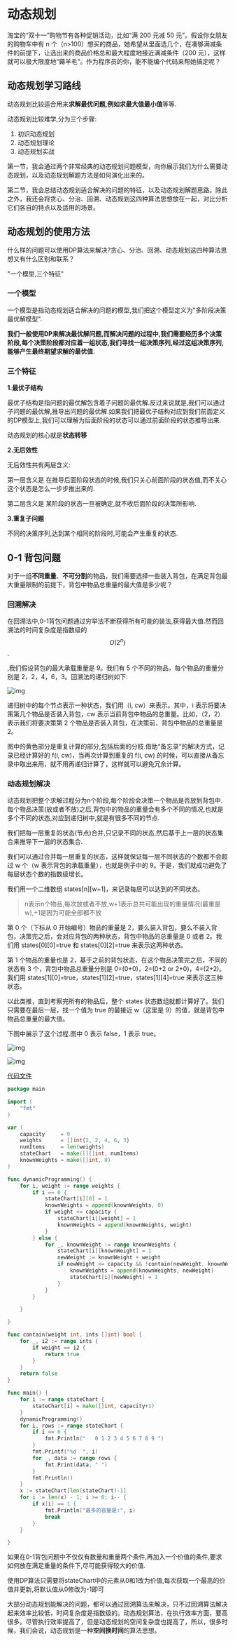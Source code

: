 # 动态规划

淘宝的“双十一”购物节有各种促销活动，比如“满 200 元减 50 元”。假设你女朋友的购物车中有 n 个（n>100）想买的商品，她希望从里面选几个，在凑够满减条件的前提下，让选出来的商品价格总和最大程度地接近满减条件（200 元），这样就可以极大限度地“薅羊毛”。作为程序员的你，能不能编个代码来帮她搞定呢？

## 动态规划学习路线

动态规划比较适合用来**求解最优问题,例如求最大值最小值**等等.

动态规划比较难学,分为三个步骤:

1. 初识动态规划
2. 动态规划理论
3. 动态规划实战

第一节，我会通过两个非常经典的动态规划问题模型，向你展示我们为什么需要动态规划，以及动态规划解题方法是如何演化出来的。

第二节，我会总结动态规划适合解决的问题的特征，以及动态规划解题思路。除此之外，我还会将贪心、分治、回溯、动态规划这四种算法思想放在一起，对比分析它们各自的特点以及适用的场景。

## 动态规划的使用方法

什么样的问题可以使用DP算法来解决?贪心、分治、回溯、动态规划这四种算法思想又有什么区别和联系？

"一个模型,三个特征"

### 一个模型

一个模型是指动态规划适合解决的问题的模型,我们把这个模型定义为"多阶段决策最优解模型".

**我们一般使用DP来解决最优解问题,而解决问题的过程中,我们需要经历多个决策阶段,每个决策阶段都对应着一组状态,我们寻找一组决策序列,经过这组决策序列,能够产生最终期望求解的最优值.**

### 三个特征

**1.最优子结构**

最优子结构是指问题的最优解包含着子问题的最优解.反过来说就是,我们可以通过子问题的最优解,推导出问题的最优解.如果我们把最优子结构对应到我们前面定义的DP模型上,我们可以理解为后面阶段的状态可以通过前面阶段的状态推导出来.

动态规划的核心就是**状态转移**

**2.无后效性**

无后效性共有两层含义:

第一层含义是 在推导后面阶段状态的时候,我们只关心前面阶段的状态值,而不关心这个状态是怎么一步步推出来的.

第二层含义是 某阶段的状态一旦被确定,就不收后面阶段的决策所影响.

**3.重复子问题**

不同的决策序列,达到某个相同的阶段时,可能会产生重复的状态.









## 0-1 背包问题

对于一组**不同重量**、**不可分割**的物品，我们需要选择一些装入背包，在满足背包最大重量限制的前提下，背包中物品总重量的最大值是多少呢？

### 回溯解决

在回溯法中,0-1背包问题通过穷举法不断获得所有可能的装法,获得最大值.然而回溯法的时间复杂度是指数级的$$O(2^n)$$.

,我们假设背包的最大承载重量是 9。我们有 5 个不同的物品，每个物品的重量分别是 2，2，4，6，3。回溯法的递归树如下:

![img](readme.assets/42ca6cec4ad034fc3e5c0605fbacecea.jpg)

递归树中的每个节点表示一种状态，我们用（i, cw）来表示。其中，i 表示将要决策第几个物品是否装入背包，cw 表示当前背包中物品的总重量。比如，（2，2）表示我们将要决策第 2 个物品是否装入背包，在决策前，背包中物品的总重量是 2。

图中的黄色部分是重复计算的部分,包括后面的分枝.借助“备忘录”的解决方式，记录已经计算好的 f(i, cw)，当再次计算到重复的 f(i, cw) 的时候，可以直接从备忘录中取出来用，就不用再递归计算了，这样就可以避免冗余计算。

### 动态规划解决

动态规划把整个求解过程分为n个阶段,每个阶段会决策一个物品是否放到背包中.每个物品决策(放或者不放)之后,背包中的物品的重量会有多个不同的情况,也就是多个不同的状态,对应到递归树中,就是有很多不同的节点.

我们把每一层重复的状态(节点)合并,只记录不同的状态,然后基于上一层的状态集合来推导下一层的状态集合.

我们可以通过合并每一层重复的状态，这样就保证每一层不同状态的个数都不会超过 w 个（w 表示背包的承载重量），也就是例子中的 9。于是，我们就成功避免了每层状态个数的指数级增长。

我们用一个二维数组 states\[n\]\[w+1\]，来记录每层可以达到的不同状态。

> n表示n个物品,每次放或者不放,w+1表示总共可能出现的重量情况(最重是w),+1是因为可能全部都不放

第 0 个（下标从 0 开始编号）物品的重量是 2，要么装入背包，要么不装入背包，决策完之后，会对应背包的两种状态，背包中物品的总重量是 0 或者 2。我们用 states\[0\]\[0\]=true 和 states\[0\]\[2\]=true 来表示这两种状态。

第 1 个物品的重量也是 2，基于之前的背包状态，在这个物品决策完之后，不同的状态有 3 个，背包中物品总重量分别是 0=(0+0)，2=(0+2 or 2+0)，4=(2+2)。我们用 states\[1\]\[0\]=true，states\[1\]\[2\]=true，states\[1\]\[4\]=true 来表示这三种状态。

以此类推，直到考察完所有的物品后，整个 states 状态数组就都计算好了。我们只需要在最后一层，找一个值为 true 的最接近 w（这里是 9）的值，就是背包中物品总重量的最大值。

下图中展示了这个过程.图中 0 表示 false，1 表示 true。

![img](readme.assets/aaf51df520ea6b8056f4e62aed81a5b5.jpg)

![img](readme.assets/bbbb934247219db8299bd46dba9dd47e.jpg)

[代码文件](KnapsackProblem/main.go)

```go
package main

import (
	"fmt"
)

var (
	capacity     = 9
	weights      = []int{2, 2, 4, 6, 3}
	numItems     = len(weights)
	stateChart   = make([][]int, numItems)
	knownWeights = make([]int, 0)
)

func dynamicProgramming() {
	for i, weight := range weights {
		if i == 0 {
			stateChart[i][0] = 1
			knownWeights = append(knownWeights, 0)
			if weight <= capacity {
				stateChart[i][weight] = 1
				knownWeights = append(knownWeights, weight)
			}
		} else {
			for _, knownWeight := range knownWeights {
				stateChart[i][knownWeight] = 1
				newWeight := knownWeight + weight
				if newWeight <= capacity && !contain(newWeight, knownWeights) {
					knownWeights = append(knownWeights, newWeight)
					stateChart[i][newWeight] = 1
				}
			}
		}

	}

}

func contain(weight int, ints []int) bool {
	for _, i2 := range ints {
		if weight == i2 {
			return true
		}
	}
	return false
}

func main() {
	for i := range stateChart {
		stateChart[i] = make([]int, capacity+1)
	}
	dynamicProgramming()
	for i, rows := range stateChart {
		if i == 0 {
			fmt.Println("   0 1 2 3 4 5 6 7 8 9 ")
		}
		fmt.Printf("%d  ", i)
		for _, data := range rows {
			fmt.Print(data, " ")
		}
		fmt.Println()
	}
	x := stateChart[len(stateChart)-1]
	for i := len(x) - 1; i >= 0; i-- {
		if x[i] == 1 {
			fmt.Println("最多的容量是:", i)
			break
		}
	}

}

```

如果在0-1背包问题中不仅仅有数量和重量两个条件,再加入一个价值的条件,要求如何放在满足重量的条件下,尽可能获得较大的价值.

使用DP算法只需要将stateChart中的元素从0和1改为价值,每次获取一个最高的价值并更新,将默认值从0修改为-1即可

大部分动态规划能解决的问题，都可以通过回溯算法来解决，只不过回溯算法解决起来效率比较低，时间复杂度是指数级的。动态规划算法，在执行效率方面，要高很多。尽管执行效率提高了，但是动态规划的空间复杂度也提高了，所以，很多时候，我们会说，动态规划是一种**空间换时间**的算法思想。



